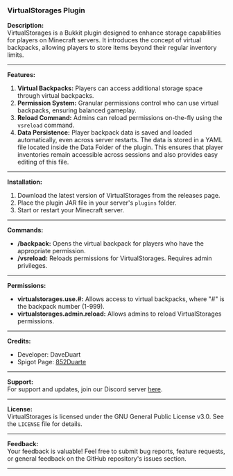 ### VirtualStorages Plugin

**Description:**  
VirtualStorages is a Bukkit plugin designed to enhance storage capabilities for players on Minecraft servers. It introduces the concept of virtual backpacks, allowing players to store items beyond their regular inventory limits.

---

**Features:**

1. **Virtual Backpacks:** Players can access additional storage space through virtual backpacks.
2. **Permission System:** Granular permissions control who can use virtual backpacks, ensuring balanced gameplay.
3. **Reload Command:** Admins can reload permissions on-the-fly using the `vsreload` command.
4. **Data Persistence:** Player backpack data is saved and loaded automatically, even across server restarts. The data is stored in a YAML file located inside the Data Folder of the plugin. This ensures that player inventories remain accessible across sessions and also provides easy editing of this file.
---

**Installation:**

1. Download the latest version of VirtualStorages from the releases page.
2. Place the plugin JAR file in your server's `plugins` folder.
3. Start or restart your Minecraft server.

---

**Commands:**

- **/backpack:** Opens the virtual backpack for players who have the appropriate permission.
- **/vsreload:** Reloads permissions for VirtualStorages. Requires admin privileges.

---

**Permissions:**

- **virtualstorages.use.#:** Allows access to virtual backpacks, where "#" is the backpack number (1-999).
- **virtualstorages.admin.reload:** Allows admins to reload VirtualStorages permissions.

---

**Credits:**  
- Developer: DaveDuart
- Spigot Page: [852Duarte]([https://dev.bukkit.org](https://www.spigotmc.org/members/852duarte.637824/))

---

**Support:**  
For support and updates, join our Discord server [here](https://discord.gg/virtualstorages).

---

**License:**  
VirtualStorages is licensed under the GNU General Public License v3.0. See the `LICENSE` file for details.

---

**Feedback:**  
Your feedback is valuable! Feel free to submit bug reports, feature requests, or general feedback on the GitHub repository's issues section.

---
